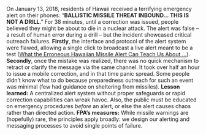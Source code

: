 On January 13, 2018, residents of Hawaii received a terrifying emergency alert on their phones: “**BALLISTIC MISSILE THREAT INBOUND... THIS IS NOT A DRILL**.” For 38 minutes, until a correction was issued, people believed they might be about to die in a nuclear attack. The alert was false – a result of human error during a drill – but the incident showcased critical outreach failures. **Firstly**, the interface and protocol of the alert system were flawed, allowing a single click to broadcast a live alert meant to be a test ([What the Erroneous Hawaiian Missile Alert Can Teach Us About ...](https://www.nngroup.com/articles/error-prevention/#:~:text=,it%20had%20been%20meant%20for)). **Secondly**, once the mistake was realized, there was no quick mechanism to retract or clarify the message via the same channel. It took over half an hour to issue a mobile correction, and in that time panic spread. Some people didn’t know what to do because preparedness outreach for such an event was minimal (few had guidance on sheltering from missiles). **Lesson learned:** A centralized alert system without proper safeguards or rapid correction capabilities can wreak havoc. Also, the public must be educated on emergency procedures _before_ an alert, or else the alert causes chaos rather than directed action. **FPA’s measures:** While missile warnings are (hopefully) rare, the principles apply broadly: we design our alerting and messaging processes to avoid single points of failure.